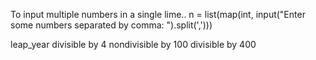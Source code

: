 To input multiple numbers in a single lime..
n = list(map(int, input("Enter some numbers separated by comma: ").split(',')))

leap_year
divisible by 4
nondivisible by 100
divisible by 400

